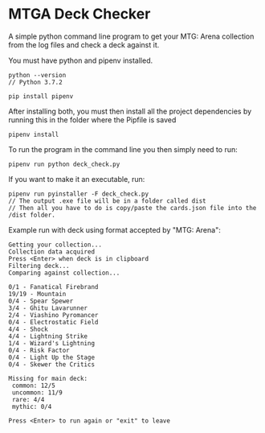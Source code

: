 # MTGA Deck Checker

A simple python command line program to get your MTG: Arena collection from the log files and check a deck against it.

You must have python and pipenv installed.

```
python --version
// Python 3.7.2
```

```
pip install pipenv
```

After installing both, you must then install all the project dependencies by running this in the folder where the Pipfile is saved

```
pipenv install
```

To run the program in the command line you then simply need to run:

```
pipenv run python deck_check.py
```

If you want to make it an executable, run:

```
pipenv run pyinstaller -F deck_check.py
// The output .exe file will be in a folder called dist
// Then all you have to do is copy/paste the cards.json file into the /dist folder. 
```


Example run with deck using format accepted by "MTG: Arena":

```
Getting your collection...
Collection data acquired
Press <Enter> when deck is in clipboard
Filtering deck...
Comparing against collection...

0/1 - Fanatical Firebrand
19/19 - Mountain
0/4 - Spear Spewer
3/4 - Ghitu Lavarunner
2/4 - Viashino Pyromancer
0/4 - Electrostatic Field
4/4 - Shock
4/4 - Lightning Strike
1/4 - Wizard's Lightning
0/4 - Risk Factor
0/4 - Light Up the Stage
0/4 - Skewer the Critics

Missing for main deck:
 common: 12/5
 uncommon: 11/9
 rare: 4/4
 mythic: 0/4

Press <Enter> to run again or "exit" to leave
```
